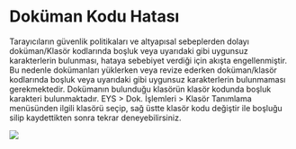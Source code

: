 # Doküman Kodu Hatası

Tarayıcıların güvenlik politikaları ve altyapısal sebeplerden dolayı doküman/Klasör kodlarında boşluk veya uyarıdaki gibi uygunsuz karakterlerin bulunması, hataya sebebiyet verdiği için akışta engellenmiştir. Bu nedenle dokümanları yüklerken veya revize ederken doküman/klasör kodlarında boşluk veya uyarıdaki gibi uygunsuz karakterlerin bulunmaması gerekmektedir. Dokümanın bulunduğu klasörün klasör kodunda boşluk karakteri bulunmaktadır. EYS > Dok. İşlemleri > Klasör Tanımlama menüsünden ilgili klasörü seçip, sağ üstte klasör kodu değiştir ile boşluğu silip kaydettikten sonra tekrar deneyebilirsiniz.


![](https://docsbimser.blob.core.windows.net/imagecontainer/görüntü-46821326-116a-4dc8-ba77-535f8cf308c1.png)


